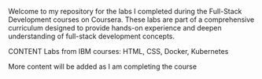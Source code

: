 Welcome to my repository for the labs I completed during the Full-Stack Development courses on Coursera. These labs are part of a comprehensive curriculum designed to provide hands-on experience and deepen understanding of full-stack development concepts.  

CONTENT
Labs from IBM courses:
HTML, CSS, Docker, Kubernetes

More content will be added as I am completing the course

